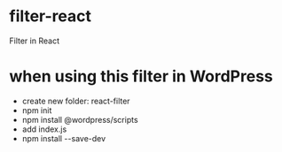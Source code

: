 # filter-react
Filter in React

# when using this filter in WordPress
- create new folder: react-filter
- npm init
- npm install @wordpress/scripts
- add index.js
- npm install --save-dev
